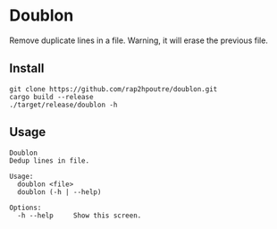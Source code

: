 # Doublon
Remove duplicate lines in a file. Warning, it will erase the previous file.

## Install

```
git clone https://github.com/rap2hpoutre/doublon.git
cargo build --release
./target/release/doublon -h
```

## Usage

```
Doublon
Dedup lines in file.

Usage:
  doublon <file>
  doublon (-h | --help)

Options:
  -h --help     Show this screen.
```
